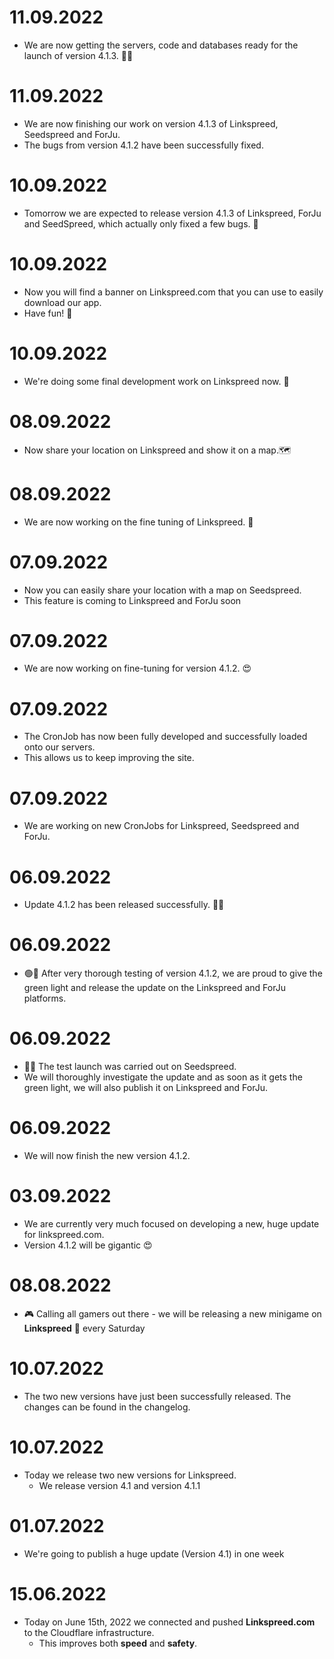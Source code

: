 # 11.09.2022
 - We are now getting the servers, code and databases ready for the launch of version 4.1.3. 🚀🧡

# 11.09.2022
 - We are now finishing our work on version 4.1.3 of Linkspreed, Seedspreed and ForJu.
 - The bugs from version 4.1.2 have been successfully fixed.

# 10.09.2022
 - Tomorrow we are expected to release version 4.1.3 of Linkspreed, ForJu and SeedSpreed, which actually only fixed a few bugs. 🚀

# 10.09.2022
 - Now you will find a banner on Linkspreed.com that you can use to easily download our app. 
 - Have fun! 🥳

# 10.09.2022
 - We're doing some final development work on Linkspreed now. 🧡

# 08.09.2022
 - Now share your location on Linkspreed and show it on a map.🗺️

# 08.09.2022
 - We are now working on the fine tuning of Linkspreed. 🧡

# 07.09.2022
 - Now you can easily share your location with a map on Seedspreed.
 - This feature is coming to Linkspreed and ForJu soon

# 07.09.2022
 - We are now working on fine-tuning for version 4.1.2. 😍

# 07.09.2022
 - The CronJob has now been fully developed and successfully loaded onto our servers.
 - This allows us to keep improving the site.

# 07.09.2022
 - We are working on new CronJobs for Linkspreed, Seedspreed and ForJu.

# 06.09.2022
 - Update 4.1.2 has been released successfully. 🥳😍

# 06.09.2022
 - 🟢🚀 After very thorough testing of version 4.1.2, we are proud to give the green light and release the update on the Linkspreed and ForJu platforms.

# 06.09.2022
 - 🥳🥳 The test launch was carried out on Seedspreed.  
 - We will thoroughly investigate the update and as soon as it gets the green light, we will also publish it on Linkspreed and ForJu.

# 06.09.2022
 - We will now finish the new version 4.1.2.

# 03.09.2022
 - We are currently very much focused on developing a new, huge update for linkspreed.com.  
 - Version 4.1.2 will be gigantic 😍

# 08.08.2022
 - 🎮 Calling all gamers out there - we will be releasing a new minigame on **Linkspreed** 🧡 every Saturday 

# 10.07.2022
 - The two new versions have just been successfully released. The changes can be found in the changelog.

# 10.07.2022
 - Today we release two new versions for Linkspreed.
   - We release version 4.1 and version 4.1.1

# 01.07.2022
 - We're going to publish a huge update (Version 4.1) in one week

# 15.06.2022
  - Today on June 15th, 2022 we connected and pushed **Linkspreed.com** to the Cloudflare infrastructure.
     - This improves both **speed** and **safety**.
